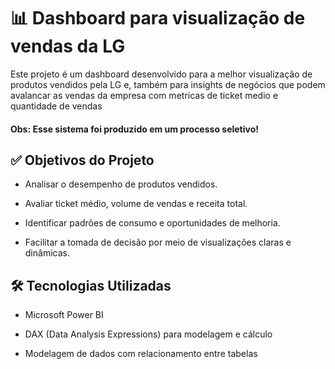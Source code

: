 # 📊 Dashboard para visualização de vendas da LG

Este projeto é um dashboard desenvolvido para a melhor visualização de produtos vendidos pela LG e, também para 
insights de negócios que podem avalancar as vendas da empresa com metricas de ticket medio e quantidade de vendas
#### Obs: Esse sistema foi produzido em um processo seletivo!  

## ✅ Objetivos do Projeto
- Analisar o desempenho de produtos vendidos.

- Avaliar ticket médio, volume de vendas e receita total.

- Identificar padrões de consumo e oportunidades de melhoria.

- Facilitar a tomada de decisão por meio de visualizações claras e dinâmicas.

## 🛠️ Tecnologias Utilizadas

- Microsoft Power BI

- DAX (Data Analysis Expressions) para modelagem e cálculo

- Modelagem de dados com relacionamento entre tabelas

